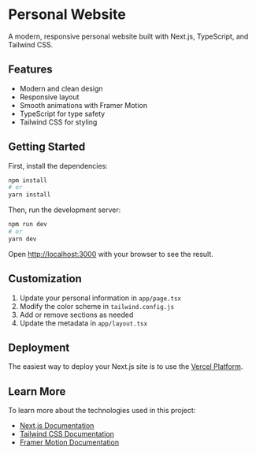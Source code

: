 # Personal Website

A modern, responsive personal website built with Next.js, TypeScript, and Tailwind CSS.

## Features

- Modern and clean design
- Responsive layout
- Smooth animations with Framer Motion
- TypeScript for type safety
- Tailwind CSS for styling

## Getting Started

First, install the dependencies:

```bash
npm install
# or
yarn install
```

Then, run the development server:

```bash
npm run dev
# or
yarn dev
```

Open [http://localhost:3000](http://localhost:3000) with your browser to see the result.

## Customization

1. Update your personal information in `app/page.tsx`
2. Modify the color scheme in `tailwind.config.js`
3. Add or remove sections as needed
4. Update the metadata in `app/layout.tsx`

## Deployment

The easiest way to deploy your Next.js site is to use the [Vercel Platform](https://vercel.com/new?utm_medium=default-template&filter=next.js&utm_source=create-next-app&utm_campaign=create-next-app-readme).

## Learn More

To learn more about the technologies used in this project:

- [Next.js Documentation](https://nextjs.org/docs)
- [Tailwind CSS Documentation](https://tailwindcss.com/docs)
- [Framer Motion Documentation](https://www.framer.com/motion/) 